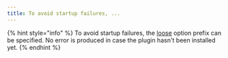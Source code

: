```yaml
---
title: To avoid startup failures, ...
---
```


{% hint style="info" %}
To avoid startup failures, the [loose](../../server-management/starting-and-stopping-mariadb/mariadbd-options.md#loose) option prefix can be specified. No error is produced in case the plugin hasn't been installed yet.
{% endhint %}
